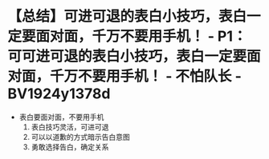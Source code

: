 # 【总结】可进可退的表白小技巧，表白一定要面对面，千万不要用手机！ - P1：可可进可退的表白小技巧，表白一定要面对面，千万不要用手机！ - 不怕队长 - BV1924y1378d

-   表白要面对面，不要用手机
    1.  表白技巧灵活，可进可退
    2.  可以以道歉的方式暗示告白意图
    3.  勇敢选择告白，确定关系